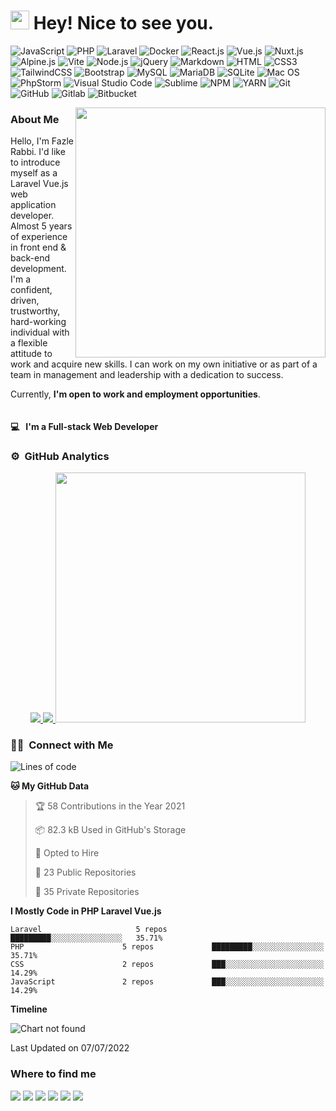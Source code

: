 <h1><img src="https://emojis.slackmojis.com/emojis/images/1531849430/4246/blob-sunglasses.gif?1531849430" width="30"/> Hey! Nice to see you.</h1>

![JavaScript](https://img.shields.io/badge/JavaScript-F7DF1E?style=flat-square&logo=javascript&logoColor=black)
![PHP](https://img.shields.io/badge/PHP-777BB4?style=flat-square&logo=php&logoColor=white)
![Laravel](https://img.shields.io/badge/Laravel-FF2D20?style=flat-square&logo=laravel&logoColor=white)
![Docker](https://img.shields.io/badge/Docker-0CC1F3?style=flat-square&logo=docker&logoColor=white)
![React.js](https://img.shields.io/badge/React.js-0081CB?style=flat-square&logo=react&logoColor=61DAFB)
![Vue.js](https://img.shields.io/badge/Vue.js-35495E?style=flat-square&logo=vue.js&logoColor=4FC08D)
![Nuxt.js](https://img.shields.io/badge/-Nuxt-333333?style=flat&logo=nuxt.js)
![Alpine.js](https://img.shields.io/badge/Alpine.js-663399?style=flat-square&logo=alpine.js&logoColor=white)
![Vite](https://img.shields.io/badge/Vite-593D88?style=flat-square&logo=vite&logoColor=white)
![Node.js](https://img.shields.io/badge/Node.js-43853D?style=flat-square&logo=node.js&logoColor=white)
![jQuery](https://img.shields.io/badge/jQuery-0769AD?style=flat-square&logo=jquery&logoColor=white)
![Markdown](https://img.shields.io/badge/Markdown-000000?style=flat-square&logo=markdown&logoColor=white)
![HTML](https://img.shields.io/badge/HTML5-E34F26?style=flat-square&logo=html5&logoColor=white)
![CSS3](https://img.shields.io/badge/CSS3-1572B6?style=flat-square&logo=css3&logoColor=white)
![TailwindCSS](https://img.shields.io/badge/Tailwind_CSS-38B2AC?style=flat-square&logo=tailwind-css&logoColor=white)
![Bootstrap](https://img.shields.io/badge/Bootstrap-563D7C?style=flat-square&logo=bootstrap&logoColor=white)
![MySQL](https://img.shields.io/badge/MySQL-005C84?style=flat-square&logo=mysql&logoColor=white)
![MariaDB](https://img.shields.io/badge/MariaDB-003545?style=flat-square&logo=mariadb&logoColor=white)
![SQLite](https://img.shields.io/badge/SQLite-07405E?style=flat-square&logo=sqlite&logoColor=white)
![Mac OS](https://img.shields.io/badge/macOS-000000?style=flat-square&logo=apple&logoColor=white)
![PhpStorm](https://img.shields.io/badge/-PhpStorm-333333?style=flat&logo=PhpStorm&logoColor=007ACC)
![Visual Studio Code](https://img.shields.io/badge/-Visual%20Studio%20Code-333333?style=flat&logo=visual-studio-code&logoColor=007ACC)
![Sublime](https://img.shields.io/badge/-Sublime-333333?style=flat&logo=sublime-text&logoColor=ff9800)
![NPM](https://img.shields.io/badge/-NPM-333333?style=flat&logo=npm)
![YARN](https://img.shields.io/badge/-YARN-333333?style=flat&logo=yarn)
![Git](https://img.shields.io/badge/-Git-333333?style=flat&logo=git)
![GitHub](https://img.shields.io/badge/-GitHub-333333?style=flat&logo=github)
![Gitlab](https://img.shields.io/badge/-GitHub-333333?style=flat&logo=gitlab)
![Bitbucket](https://img.shields.io/badge/-Bitbucket-333333?style=flat&logo=bitbucket)

<!--
**irabbi360/irabbi360** is a ✨ _special_ ✨ repository because its `README.md` (this file) appears on your GitHub profile.
-->
<a target="_blank" href="https://youtube.com/c/CodingXpress/"><img width="400" align="right" src="https://user-images.githubusercontent.com/35403788/148543052-2b447026-e650-453d-8ebc-f87d82286ad2.png"></a>

### About Me

Hello, I'm Fazle Rabbi. I'd like to introduce myself as a Laravel Vue.js web application developer. Almost 5 years of experience in front end & back-end development. I'm a confident, driven, trustworthy, hard-working individual with a flexible attitude to work and acquire new skills. I can work on my own initiative or as part of a team in management and leadership with a dedication to success.

Currently, **I'm open to work and employment opportunities**.

<p align="center"> <img src="https://komarev.com/ghpvc/?username=irabbi360" alt="" /> </p>

#### 💻 &nbsp; I'm a Full-stack Web Developer

### ⚙️ &nbsp;GitHub Analytics

<p align="center">
    <a href="https://github.com/irabbi360">
    <img src="https://github-readme-stats.vercel.app/api?username=irabbi360&count_private=true" />
    <img src="https://github-readme-stats.vercel.app/api/top-langs/?username=irabbi360&count_private=true" />
     <img src = "https://github-readme-streak-stats.herokuapp.com?user=irabbi360&hide_border=true" width=400>
    </a>
</p>

### 🤝🏻 &nbsp;Connect with Me

<!--START_SECTION:waka-->

![Lines of code](https://img.shields.io/badge/From%20Hello%20World%20I%27ve%20Written-1.1%20million%20lines%20of%20code-blue)

**🐱 My GitHub Data** 

> 🏆 58 Contributions in the Year 2021
 > 
> 📦 82.3 kB Used in GitHub's Storage 
 > 
> 💼 Opted to Hire
 > 
> 📜 23 Public Repositories 
 > 
> 🔑 35 Private Repositories  


**I Mostly Code in PHP Laravel Vue.js** 

```text
Laravel                     5 repos             █████████░░░░░░░░░░░░░░░░   35.71% 
PHP                      5 repos             █████████░░░░░░░░░░░░░░░░   35.71% 
CSS                      2 repos             ███░░░░░░░░░░░░░░░░░░░░░░   14.29% 
JavaScript               2 repos             ███░░░░░░░░░░░░░░░░░░░░░░   14.29%

```


**Timeline**

![Chart not found](https://raw.githubusercontent.com/irabbi360/irabbi360/master/charts/bar_graph.png) 


 Last Updated on 07/07/2022
<!--END_SECTION:waka-->

### Where to find me

<a href="mailto:fazrabbi010@gmail.com"><img src="https://img.shields.io/badge/-fazrabbi010@gmail.com-333333?style=flat-square&logo=Gmail&logoColor=red"/></a>
<a href="https://codecanyon.net/user/devstarit"><img src="https://img.shields.io/badge/-Envato-0077B5?style=flat-square&logo=envato&logoColor=white"/></a>
<a href="https://youtube.com/c/CodingXpress"><img src="https://img.shields.io/badge/-@youtube-1877F2?style=flat-square&logo=youtube&logoColor=white"/></a>
<a href="https://linkedin.com/in/frabbiofficial"><img src="https://img.shields.io/badge/-Fazle Rabbi-0077B5?style=flat-square&logo=Linkedin&logoColor=white"/></a>
<a href="http://frabbibd.blogspot.com"><img src="https://img.shields.io/badge/-Fazle Rabbi-0077B5?style=flat-square&logo=blogger&logoColor=white"/></a>
<a href="https://facebook.com/frabbiofficial"><img src="https://img.shields.io/badge/-Fazle Rabbi-1877F2?style=flat-square&logo=facebook&logoColor=white"/></a>
